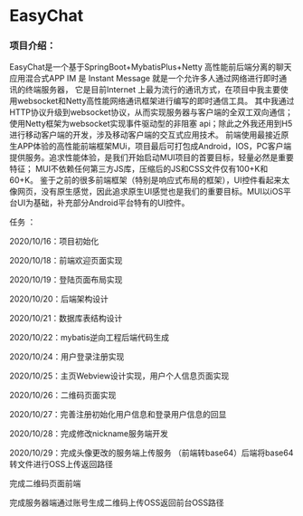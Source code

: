 # EasyChat


### 项目介绍：
EasyChat是一个基于SpringBoot+MybatisPlus+Netty 高性能前后端分离的聊天应用混合式APP 
IM 是 Instant Message 就是一个允许多人通过网络进行即时通讯的终端服务器， 它是目前Internet 上最为流行的通讯方式，在项目中我主要使用websocket和Netty高性能网络通讯框架进行编写的即时通信工具。
其中我通过HTTP协议升级到websocket协议，从而实现服务器与客户端的全双工双向通信；使用Netty框架为websocket实现事件驱动型的非阻塞 api；除此之外我还用到H5进行移动客户端的开发，涉及移动客户端的交互式应用技术。
前端使用最接近原生APP体验的高性能前端框架MUi，项目最后可打包成Android，IOS，PC客户端提供服务。追求性能体验，是我们开始启动MUI项目的首要目标，轻量必然是重要特征； MUI不依赖任何第三方JS库，压缩后的JS和CSS文件仅有100+K和60+K。
鉴于之前的很多前端框架（特别是响应式布局的框架），UI控件看起来太像网页，没有原生感觉，因此追求原生UI感觉也是我们的重要目标。MUI以iOS平台UI为基础，补充部分Android平台特有的UI控件。


任务 ：


2020/10/16：项目初始化

2020/10/18：前端欢迎页面实现

2020/10/19：登陆页面布局实现

2020/10/20：后端架构设计

2020/10/21：数据库表结构设计

2020/10/22：mybatis逆向工程后端代码生成

2020/10/24：用户登录注册实现

2020/10/25：主页Webview设计实现，用户个人信息页面实现

2020/10/26：二维码页面实现

2020/10/27：完善注册初始化用户信息和登录用户信息的回显

2020/10/28：完成修改nickname服务端开发   

2020/10/29：完成头像更改的服务端上传服务    （前端转base64）后端将base64转文件进行OSS上传返回路径


完成二维码页面前端   

完成服务器端通过账号生成二维码上传OSS返回前台OSS路径
